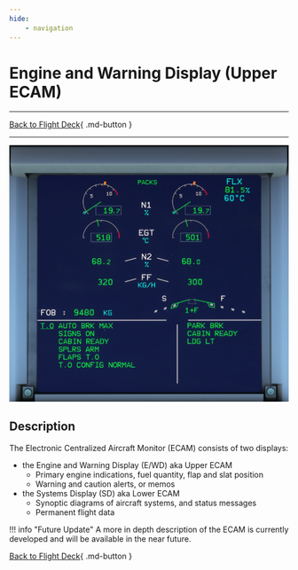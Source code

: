 ```yaml
---
hide:
    - navigation
---
```


# Engine and Warning Display (Upper ECAM)

---

[Back to Flight Deck](../index.md){ .md-button }

---

![Upper ECAM](../../../assets/a32nx-briefing/front/Upper-ECAM.png "Upper ECAM")

## Description

The Electronic Centralized Aircraft Monitor (ECAM) consists of two displays:

- the Engine and Warning Display (E/WD) aka Upper ECAM
    - Primary engine indications, fuel quantity, flap and slat position
    - Warning and caution alerts, or memos
- the Systems Display (SD) aka Lower ECAM
    - Synoptic diagrams of aircraft systems, and status messages
    - Permanent flight data


<!-- TODO: UPDATE -->
!!! info "Future Update"
    A more in depth description of the ECAM is currently developed and will be available in the near future.

[Back to Flight Deck](../index.md){ .md-button }
